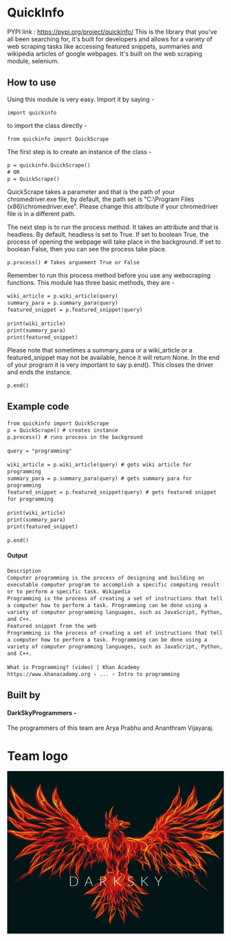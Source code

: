 # QuickInfo
PYPI link : https://pypi.org/project/quickinfo/
 This is the library that you've all been searching for, it's built for developers and allows for a variety of web scraping tasks like accessing featured snippets, summaries and wikipedia articles of google webpages. It's built on the web scraping module, selenium.


## How to use

Using this module is very easy. Import it by saying - 
```
import quickinfo
```
to import the class directly - 
```
from quickinfo import QuickScrape
```
The first step is to create an instance of the class - 
```
p = quickinfo.QuickScrape()
# OR
p = QuickScrape()
```
QuickScrape takes a parameter and that is the path of your chromedriver.exe file, by default, the path set is "C:\Program Files (x86)\chromedriver.exe". Please change this attribute if your chromedriver file is in a different path.

The next step is to run the process method. It takes an attribute and that is headless. By default, headless is set to True. If set to boolean True, the process of opening the webpage will take place in the background. If set to boolean False, then you can see the process take place.

```
p.process() # Takes arguement True or False
```
Remember to run this process method before you use any webscraping functions.
This module has three basic methods, they are - 

```
wiki_article = p.wiki_article(query)
summary_para = p.summary_para(query)
featured_snippet = p.featured_snippet(query)

print(wiki_article)
print(summary_para)
print(featured_snippet)
```

Please note that sometimes a summary_para or a wiki_article or a featured_snippet may not be available, hence it will return None.
In the end of your program it is very important to say p.end(). This closes the driver and ends the instance.

```
p.end()
```

## Example code 
```
from quickinfo import QuickScrape
p = QuickScrape() # creates instance
p.process() # runs process in the background

query = "programming"

wiki_article = p.wiki_article(query) # gets wiki article for programming
summary_para = p.summary_para(query) # gets summary para for programming
featured_snippet = p.featured_snippet(query) # gets featured snippet for programming

print(wiki_article)
print(summary_para)
print(featured_snippet)

p.end()
```

#### Output
```
Description
Computer programming is the process of designing and building an executable computer program to accomplish a specific computing result or to perform a specific task. Wikipedia
Programming is the process of creating a set of instructions that tell a computer how to perform a task. Programming can be done using a variety of computer programming languages, such as JavaScript, Python, and C++.
Featured snippet from the web
Programming is the process of creating a set of instructions that tell a computer how to perform a task. Programming can be done using a variety of computer programming languages, such as JavaScript, Python, and C++.

What is Programming? (video) | Khan Academy
https://www.khanacademy.org › ... › Intro to programming
```
## Built by
#### DarkSkyProgrammers - 
The programmers of this team are Arya Prabhu and Ananthram Vijayaraj.


# Team logo




![alt text](quickinfo/darkskylogo.jpeg)
